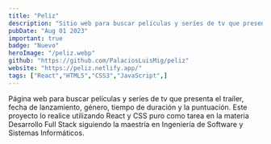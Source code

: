 ```yaml
---
title: "Peliz"
description: "Sitio web para buscar películas y seríes de tv que presenta el trailer, fecha de lanzamiento, género, tiempo de duración y la puntuación."
pubDate: "Aug 01 2023"
important: true
badge: "Nuevo"
heroImage: "/peliz.webp"
github: "https://github.com/PalaciosLuisMig/peliz"
website: "https://peliz.netlify.app/"
tags: ["React","HTML5","CSS3","JavaScript",]
---
```


Página web para buscar películas y seríes de tv que presenta el trailer, fecha de lanzamiento, género, tiempo de duración y la puntuación. Este proyecto lo realice utilizando React y CSS puro como     tarea en la materia Desarrollo Full Stack siguiendo la maestría en Ingeniería de Software y Sistemas Informáticos.
